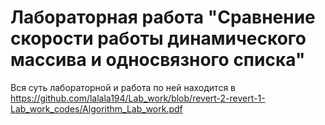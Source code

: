 # Лабораторная работа "Сравнение скорости работы динамического массива и односвязного списка"

Вся суть лабораторной и работа по ней находится в https://github.com/lalala194/Lab_work/blob/revert-2-revert-1-Lab_work_codes/Algorithm_Lab_work.pdf
